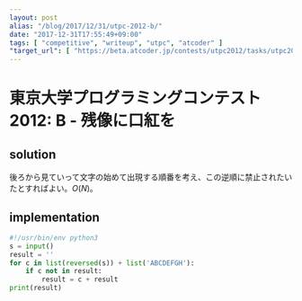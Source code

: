 ```yaml
---
layout: post
alias: "/blog/2017/12/31/utpc-2012-b/"
date: "2017-12-31T17:55:49+09:00"
tags: [ "competitive", "writeup", "utpc", "atcoder" ]
"target_url": [ "https://beta.atcoder.jp/contests/utpc2012/tasks/utpc2012_02" ]
---
```


# 東京大学プログラミングコンテスト2012: B - 残像に口紅を

## solution

後ろから見ていって文字の始めて出現する順番を考え、この逆順に禁止されたいたとすればよい。$O(N)$。

## implementation

``` python
#!/usr/bin/env python3
s = input()
result = ''
for c in list(reversed(s)) + list('ABCDEFGH'):
    if c not in result:
        result = c + result
print(result)
```
